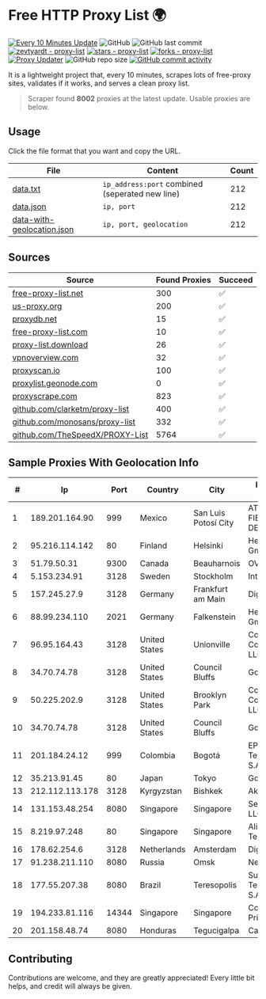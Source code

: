 
# Free HTTP Proxy List 🌍

[![Every 10 Minutes Update](https://github.com/mertguvencli/http-proxy-list/actions/workflows/main.yml/badge.svg?branch=main)](https://github.com/mertguvencli/http-proxy-list/actions/workflows/main.yml)
![GitHub](https://img.shields.io/github/license/mertguvencli/http-proxy-list)
![GitHub last commit](https://img.shields.io/github/last-commit/mertguvencli/http-proxy-list)
[![zevtyardt - proxy-list](https://img.shields.io/static/v1?label=zevtyardt&message=proxy-list&color=blue&logo=github)](https://github.com/zevtyardt/proxy-list "Go to GitHub repo")
[![stars - proxy-list](https://img.shields.io/github/stars/zevtyardt/proxy-list?style=social)](https://github.com/zevtyardt/proxy-list)
[![forks - proxy-list](https://img.shields.io/github/forks/zevtyardt/proxy-list?style=social)](https://github.com/zevtyardt/proxy-list)
[![Proxy Updater](https://github.com/zevtyardt/proxy-list/workflows/Proxy%20Updater/badge.svg)](https://github.com/zevtyardt/proxy-list/actions?query=workflow:"Proxy+Updater")
![GitHub repo size](https://img.shields.io/github/repo-size/zevtyardt/proxy-list)
[![GitHub commit activity](https://img.shields.io/github/commit-activity/m/zevtyardt/proxy-list?logo=commits)](https://github.com/zevtyardt/proxy-list/commits/main)

It is a lightweight project that, every 10 minutes, scrapes lots of free-proxy sites, validates if it works, and serves a clean proxy list.

> Scraper found **8002** proxies at the latest update. Usable proxies are below.

## Usage

Click the file format that you want and copy the URL.

|File|Content|Count|
|----|-------|-----|
|[data.txt](https://raw.githubusercontent.com/mertguvencli/http-proxy-list/main/proxy-list/data.txt)|`ip_address:port` combined (seperated new line)|212|
|[data.json](https://raw.githubusercontent.com/mertguvencli/http-proxy-list/main/proxy-list/data.json)|`ip, port`|212|
|[data-with-geolocation.json](https://raw.githubusercontent.com/mertguvencli/http-proxy-list/main/proxy-list/data-with-geolocation.json)|`ip, port, geolocation`|212|

## Sources

|Source|Found Proxies|Succeed|
|------|-------------|-------|
|[free-proxy-list.net](https://free-proxy-list.net)|300|✅|
|[us-proxy.org](https://www.us-proxy.org)|200|✅|
|[proxydb.net](http://proxydb.net)|15|✅|
|[free-proxy-list.com](https://free-proxy-list.com/?page=&port=&type%5B%5D=http&type%5B%5D=https&up_time=0&search=Search)|10|✅|
|[proxy-list.download](https://www.proxy-list.download/HTTP)|26|✅|
|[vpnoverview.com](https://vpnoverview.com/privacy/anonymous-browsing/free-proxy-servers)|32|✅|
|[proxyscan.io](https://www.proxyscan.io)|100|✅|
|[proxylist.geonode.com](https://proxylist.geonode.com/api/proxy-list?limit=300&page=1&sort_by=lastChecked&sort_type=desc&protocols=http,https)|0|✅|
|[proxyscrape.com](https://api.proxyscrape.com/v2/?request=displayproxies&protocol=http&timeout=10000&country=all&ssl=all&anonymity=all)|823|✅|
|[github.com/clarketm/proxy-list](https://raw.githubusercontent.com/clarketm/proxy-list/master/proxy-list-raw.txt)|400|✅|
|[github.com/monosans/proxy-list](https://raw.githubusercontent.com/monosans/proxy-list/main/proxies/http.txt)|332|✅|
|[github.com/TheSpeedX/PROXY-List](https://raw.githubusercontent.com/TheSpeedX/PROXY-List/master/http.txt)|5764|✅|


## Sample Proxies With Geolocation Info

|#|Ip|Port|Country|City|Internet Service Provider|
|-|--|----|-------|----|-------------------------|
|1|189.201.164.90|999|Mexico|San Luis Potosí City|ATC HOLDING FIBRA MEXICO, S. DE R.L. DE C.V.|
|2|95.216.114.142|80|Finland|Helsinki|Hetzner Online GmbH|
|3|51.79.50.31|9300|Canada|Beauharnois|OVH SAS|
|4|5.153.234.91|3128|Sweden|Stockholm|Inter Connects Inc|
|5|157.245.27.9|3128|Germany|Frankfurt am Main|DigitalOcean, LLC|
|6|88.99.234.110|2021|Germany|Falkenstein|Hetzner Online GmbH|
|7|96.95.164.43|3128|United States|Unionville|Comcast Cable Communications, LLC|
|8|34.70.74.78|3128|United States|Council Bluffs|Google LLC|
|9|50.225.202.9|3128|United States|Brooklyn Park|Comcast Cable Communications, LLC|
|10|34.70.74.78|3128|United States|Council Bluffs|Google LLC|
|11|201.184.24.12|999|Colombia|Bogotá|EPM Telecomunicaciones S.A. E.S.P.|
|12|35.213.91.45|80|Japan|Tokyo|Google LLC|
|13|212.112.113.178|3128|Kyrgyzstan|Bishkek|AkNet|
|14|131.153.48.254|8080|Singapore|Singapore|Secured Servers LLC|
|15|8.219.97.248|80|Singapore|Singapore|Alibaba (US) Technology Co., Ltd.|
|16|178.62.254.6|3128|Netherlands|Amsterdam|DigitalOcean, LLC|
|17|91.238.211.110|8080|Russia|Omsk|New Technology Ltd|
|18|177.55.207.38|8080|Brazil|Teresopolis|Sumicity Telecomunicacoes S.A.|
|19|194.233.81.116|14344|Singapore|Singapore|Contabo Asia Private Limited|
|20|201.158.48.74|8080|Honduras|Tegucigalpa|Cablecolor S.A.|



## Contributing

Contributions are welcome, and they are greatly appreciated! Every
little bit helps, and credit will always be given.

